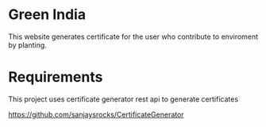 
# Green India 
This website generates certificate for the user who contribute to enviroment by planting.

# Requirements
This project uses certificate generator rest api to generate certificates

https://github.com/sanjaysrocks/CertificateGenerator



